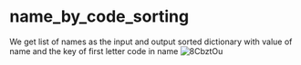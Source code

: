# name_by_code_sorting
We get list of names as the input and output sorted dictionary with value of name and the key of first letter code in name
![8CbztOu](https://user-images.githubusercontent.com/52380931/119222066-31344980-bafb-11eb-913e-56d24f4a2d5e.png)
